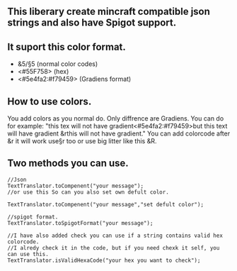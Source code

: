## This liberary create mincraft compatible json strings and also have Spigot support.

## It suport this color format.

* &5/§5 (normal color codes)
* <#55F758> (hex)
* <#5e4fa2:#f79459> (Gradiens format)

## How to use colors.
You add colors as you normal do. Only diffrence are Gradiens.
You can do for example:
"this tex will not have gradient<#5e4fa2:#f79459>but this text will have gradient &rthis will not have gradient."
You can add colorcode after &r it will work use§r too or use big litter like this &R.


## Two methods you can use.
```
//Json
TextTranslator.toCompenent("your message");
//or use this So can you also set own defult color.

TextTranslator.toCompenent("your message","set defult color");

//spigot format.
TextTranslator.toSpigotFormat("your message");

//I have also added check you can use if a string contains valid hex colorcode.
//I alredy check it in the code, but if you need chexk it self, you can use this.
TextTranslator.isValidHexaCode("your hex you want to check");

```
 

